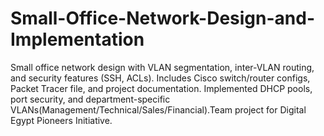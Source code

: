 # Small-Office-Network-Design-and-Implementation
Small office network design with VLAN segmentation, inter-VLAN routing, and security features (SSH, ACLs). Includes Cisco switch/router configs, Packet Tracer file, and project documentation. Implemented DHCP pools, port security, and department-specific VLANs(Management/Technical/Sales/Financial).Team project for Digital Egypt Pioneers Initiative.
